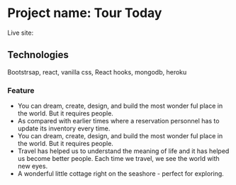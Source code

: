 # Project name: Tour Today

Live site: 

## Technologies

Bootstrsap, react, vanilla css, React hooks, mongodb, heroku

### Feature

- You can dream, create, design, and build the most wonder ful place in the world. But it requires people.
- As compared with earlier times where a reservation personnel has to update its inventory every time.
- You can dream, create, design, and build the most wonder ful place in the world. But it requires people.
- Travel has helped us to understand the meaning of life and it has helped us become better people. Each time we travel, we see the world with new eyes.
- A wonderful little cottage right on the seashore - perfect for exploring.